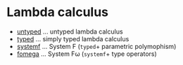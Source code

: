 # Lambda calculus

- [untyped](https://github.com/ksrky/lambda-calculus/tree/master/src/untyped) ... untyped lambda calculus
- [typed](https://github.com/ksrky/lambda-calculus/tree/master/src/typed) ... simply typed lambda calculus
- [systemf](https://github.com/ksrky/lambda-calculus/tree/master/src/systemf) ... System F (`typed`+ parametric polymophism)
- [fomega](https://github.com/ksrky/lambda-calculus/tree/master/src/fomega) ... System Fω (`systemf`+ type operators)
